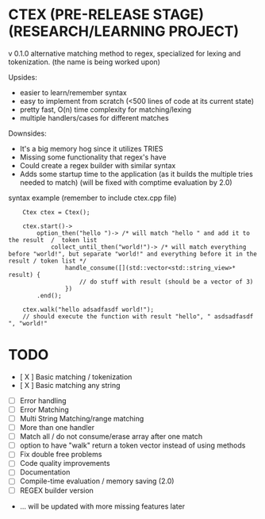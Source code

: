 # CTEX (PRE-RELEASE STAGE) (RESEARCH/LEARNING PROJECT)
v 0.1.0
alternative matching method to regex, specialized for lexing and tokenization.
(the name is being worked upon)


Upsides:
  - easier to learn/remember syntax
  - easy to implement from scratch (<500 lines of code at its current state)
  - pretty fast, O(n) time complexity for matching/lexing
  - multiple handlers/cases for different matches

Downsides:
  - It's a big memory hog since it utilizes TRIES
  - Missing some functionality that regex's have
  - Could create a regex builder with similar syntax
  - Adds some startup time to the application (as it builds the multiple tries needed to match) (will be fixed with comptime evaluation by 2.0)

syntax example (remember to include ctex.cpp file)
```
    Ctex ctex = Ctex();

    ctex.start()->
        option_then("hello ")-> /* will match "hello " and add it to the result  /  token list
            collect_until_then("world!")-> /* will match everything before "world!", but separate "world!" and everything before it in the result / token list */
                handle_consume([](std::vector<std::string_view>* result) {
                    // do stuff with result (should be a vector of 3)
                })
        .end();

    ctex.walk("hello adsadfasdf world!");
    // should execute the function with result "hello", " asdsadfasdf ", "world!"
```

# TODO
   -  [ X ] Basic matching / tokenization
   -  [ X ] Basic matching any string
   -  [ ] Error handling
   -  [ ] Error Matching
   -  [ ] Multi String Matching/range matching
   -  [ ] More than one handler
   -  [ ] Match all / do not consume/erase array after one match
   -  [ ] option to have "walk" return a token vector instead of using methods
   -  [ ] Fix double free problems
   -  [ ] Code quality improvements
   -  [ ] Documentation
   -  [ ] Compile-time evaluation / memory saving (2.0)
   -  [ ] REGEX builder version
   - ... will be updated with more missing features later
